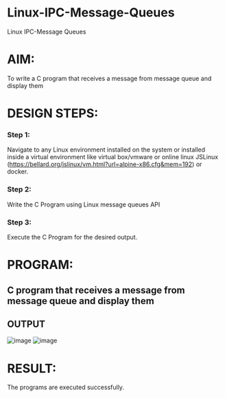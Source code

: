 # Linux-IPC-Message-Queues
Linux IPC-Message Queues

# AIM:
To write a C program that receives a message from message queue and display them

# DESIGN STEPS:

### Step 1:

Navigate to any Linux environment installed on the system or installed inside a virtual environment like virtual box/vmware or online linux JSLinux (https://bellard.org/jslinux/vm.html?url=alpine-x86.cfg&mem=192) or docker.

### Step 2:

Write the C Program using Linux message queues API 

### Step 3:

Execute the C Program for the desired output. 

# PROGRAM:

## C program that receives a message from message queue and display them





## OUTPUT
![image](https://github.com/Gokkul-M/Linux-IPC-Message-Queues/assets/144870543/729dc8a4-1cf3-4d79-b784-9b9358060867)
![image](https://github.com/Gokkul-M/Linux-IPC-Message-Queues/assets/144870543/9c225555-4405-4221-ba17-9e526f5d0d8c)

# RESULT:
The programs are executed successfully.
